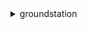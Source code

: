 <details><summary>groundstation</summary><blockquote>

- **<details><summary>cancel-contact</summary><blockquote>**

  * --contact-id
  * --cli-input-json
  * --cli-input-yaml
  * --generate-cli-skeleton


- **<details><summary>create-config</summary><blockquote>**

  * --config-data
  * --name
  * --tags
  * --cli-input-json
  * --cli-input-yaml
  * --generate-cli-skeleton


- **<details><summary>create-dataflow-endpoint-group</summary><blockquote>**

  * --endpoint-details
  * --tags
  * --cli-input-json
  * --cli-input-yaml
  * --generate-cli-skeleton


- **<details><summary>create-mission-profile</summary><blockquote>**

  * --contact-post-pass-duration-seconds
  * --contact-pre-pass-duration-seconds
  * --dataflow-edges
  * --minimum-viable-contact-duration-seconds
  * --name
  * --tags
  * --tracking-config-arn
  * --cli-input-json
  * --cli-input-yaml
  * --generate-cli-skeleton


- **<details><summary>delete-config</summary><blockquote>**

  * --config-id
  * --config-type
  * --cli-input-json
  * --cli-input-yaml
  * --generate-cli-skeleton


- **<details><summary>delete-dataflow-endpoint-group</summary><blockquote>**

  * --dataflow-endpoint-group-id
  * --cli-input-json
  * --cli-input-yaml
  * --generate-cli-skeleton


- **<details><summary>delete-mission-profile</summary><blockquote>**

  * --mission-profile-id
  * --cli-input-json
  * --cli-input-yaml
  * --generate-cli-skeleton


- **<details><summary>describe-contact</summary><blockquote>**

  * --contact-id
  * --cli-input-json
  * --cli-input-yaml
  * --generate-cli-skeleton


- **<details><summary>get-config</summary><blockquote>**

  * --config-id
  * --config-type
  * --cli-input-json
  * --cli-input-yaml
  * --generate-cli-skeleton


- **<details><summary>get-dataflow-endpoint-group</summary><blockquote>**

  * --dataflow-endpoint-group-id
  * --cli-input-json
  * --cli-input-yaml
  * --generate-cli-skeleton


- **<details><summary>get-minute-usage</summary><blockquote>**

  * --month
  * --year
  * --cli-input-json
  * --cli-input-yaml
  * --generate-cli-skeleton


- **<details><summary>get-mission-profile</summary><blockquote>**

  * --mission-profile-id
  * --cli-input-json
  * --cli-input-yaml
  * --generate-cli-skeleton


- **<details><summary>get-satellite</summary><blockquote>**

  * --satellite-id
  * --cli-input-json
  * --cli-input-yaml
  * --generate-cli-skeleton


- **<details><summary>help</summary><blockquote>**

  * 


- **<details><summary>list-configs</summary><blockquote>**

  * --cli-input-json
  * --cli-input-yaml
  * --starting-token
  * --page-size
  * --max-items
  * --generate-cli-skeleton


- **<details><summary>list-contacts</summary><blockquote>**

  * --end-time
  * --ground-station
  * --mission-profile-arn
  * --satellite-arn
  * --start-time
  * --status-list
  * --cli-input-json
  * --cli-input-yaml
  * --starting-token
  * --page-size
  * --max-items
  * --generate-cli-skeleton


- **<details><summary>list-dataflow-endpoint-groups</summary><blockquote>**

  * --cli-input-json
  * --cli-input-yaml
  * --starting-token
  * --page-size
  * --max-items
  * --generate-cli-skeleton


- **<details><summary>list-ground-stations</summary><blockquote>**

  * --satellite-id
  * --cli-input-json
  * --cli-input-yaml
  * --starting-token
  * --page-size
  * --max-items
  * --generate-cli-skeleton


- **<details><summary>list-mission-profiles</summary><blockquote>**

  * --cli-input-json
  * --cli-input-yaml
  * --starting-token
  * --page-size
  * --max-items
  * --generate-cli-skeleton


- **<details><summary>list-satellites</summary><blockquote>**

  * --cli-input-json
  * --cli-input-yaml
  * --starting-token
  * --page-size
  * --max-items
  * --generate-cli-skeleton


- **<details><summary>list-tags-for-resource</summary><blockquote>**

  * --resource-arn
  * --cli-input-json
  * --cli-input-yaml
  * --generate-cli-skeleton


- **<details><summary>reserve-contact</summary><blockquote>**

  * --end-time
  * --ground-station
  * --mission-profile-arn
  * --satellite-arn
  * --start-time
  * --tags
  * --cli-input-json
  * --cli-input-yaml
  * --generate-cli-skeleton


- **<details><summary>tag-resource</summary><blockquote>**

  * --resource-arn
  * --tags
  * --cli-input-json
  * --cli-input-yaml
  * --generate-cli-skeleton


- **<details><summary>untag-resource</summary><blockquote>**

  * --resource-arn
  * --tag-keys
  * --cli-input-json
  * --cli-input-yaml
  * --generate-cli-skeleton


- **<details><summary>update-config</summary><blockquote>**

  * --config-data
  * --config-id
  * --config-type
  * --name
  * --cli-input-json
  * --cli-input-yaml
  * --generate-cli-skeleton


- **<details><summary>update-mission-profile</summary><blockquote>**

  * --contact-post-pass-duration-seconds
  * --contact-pre-pass-duration-seconds
  * --dataflow-edges
  * --minimum-viable-contact-duration-seconds
  * --mission-profile-id
  * --name
  * --tracking-config-arn
  * --cli-input-json
  * --cli-input-yaml
  * --generate-cli-skeleton


</blockquote></details>
</blockquote></details>
</blockquote></details>
</blockquote></details>
</blockquote></details>
</blockquote></details>
</blockquote></details>
</blockquote></details>
</blockquote></details>
</blockquote></details>
</blockquote></details>
</blockquote></details>
</blockquote></details>
</blockquote></details>
</blockquote></details>
</blockquote></details>
</blockquote></details>
</blockquote></details>
</blockquote></details>
</blockquote></details>
</blockquote></details>
</blockquote></details>
</blockquote></details>
</blockquote></details>
</blockquote></details>
</blockquote></details>
</blockquote></details>
